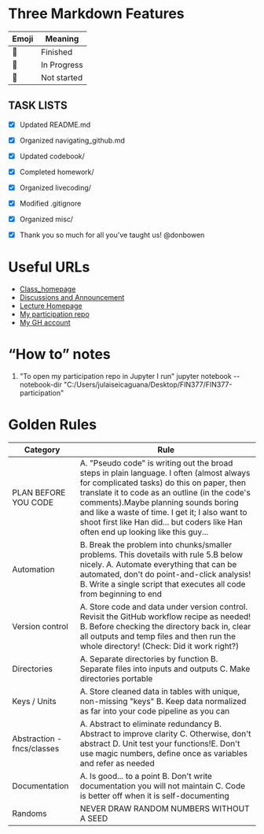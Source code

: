 # Three Markdown Features 
Emoji | Meaning
------------ | -------------
💁‍ | Finished 
🙆‍ | In Progress
🙅‍ | Not started

## TASK LISTS
- [x] Updated README.md
- [x] Organized navigating_github.md
- [x] Updated codebook/
- [x] Completed homework/
- [x] Organized livecoding/
- [x] Modified .gitignore
- [x] Organized misc/
- [x] Thank you so much for all you've taught us! @donbowen


# Useful URLs
- [Class_homepage](https://ledatascifi.github.io)
- [Discussions and Announcement](https://github.com/LeDataSciFi/Discussion)
- [Lecture Homepage](https://ledatascifi.github.io/lectures-spr2020/intro.html)
- [My participation repo](https://github.com/jjc220/FIN377-participation)
- [My GH account](https://gitthub.com/jjc220)


# “How to” notes
1. "To open my participation repo in Jupyter I run" jupyter notebook --notebook-dir "C:/Users/julaiseicaguana/Desktop/FIN377/FIN377-participation"


# Golden Rules

Category | Rule
----- | -------
PLAN BEFORE YOU CODE | A. "Pseudo code" is writing out the broad steps in plain language. I often (almost always for complicated tasks) do this on paper, then translate it to code as an outline (in the code's comments).Maybe planning sounds boring and like a waste of time. I get it; I also want to shoot first like Han did... but coders like Han often end up looking like this guy...
Automation | B. Break the problem into chunks/smaller problems. This dovetails with rule 5.B below nicely. A. Automate everything that can be automated, don't do point-and-click analysis! B. Write a single script that executes all code from beginning to end
Version control | A. Store code and data under version control. Revisit the GitHub workflow recipe as needed! B. Before checking the directory back in, clear all outputs and temp files and then run the whole directory! (Check: Did it work right?)
Directories | A. Separate directories by function B. Separate files into inputs and outputs C. Make directories portable 
Keys / Units | A. Store cleaned data in tables with unique, non-missing "keys" B. Keep data normalized as far into your code pipeline as you can
Abstraction - fncs/classes | A. Abstract to eliminate redundancy B. Abstract to improve clarity C. Otherwise, don't abstract D. Unit test your functions!E. Don't use magic numbers, define once as variables and refer as needed
Documentation | A. Is good... to a point B. Don't write documentation you will not maintain C. Code is better off when it is self-documenting
Randoms | NEVER DRAW RANDOM NUMBERS WITHOUT A SEED
